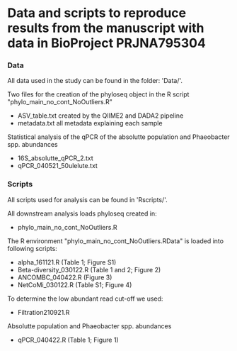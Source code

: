 # Data and scripts to reproduce results from the manuscript with data in BioProject PRJNA795304

### Data
All data used in the study can be found in the folder: 'Data/'.

Two files for the creation of the phyloseq object in the R script "phylo_main_no_cont_NoOutliers.R" 
- ASV_table.txt created by the QIIME2 and DADA2 pipeline
- metadata.txt all metadata explaining each sample

Statistical analysis of the qPCR of the absolutte population and Phaeobacter spp. abundances
- 16S_absolutte_qPCR_2.txt
- qPCR_040521_50ulelute.txt

### Scripts
All scripts used for analysis can be found in 'Rscripts/'. 

All downstream analysis loads phyloseq created in: 
- phylo_main_no_cont_NoOutliers.R

The R environment "phylo_main_no_cont_NoOutliers.RData" is loaded into following scripts:
- alpha_161121.R (Table 1; Figure S1)
- Beta-diversity_030122.R (Table 1 and 2; Figure 2)
- ANCOMBC_040422.R (Figure 3)
- NetCoMi_030122.R (Table S1; Figure 4)

To determine the low abundant read cut-off we used:
- Filtration210921.R

Absolutte population and Phaeobacter spp. abundances
- qPCR_040422.R (Table 1; Figure 1)



